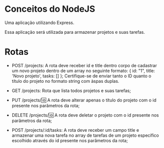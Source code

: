 # Conceitos do NodeJS
Uma aplicação utilizando Express.

Essa aplicação será utilizada para armazenar projetos e suas tarefas.

# Rotas 

* POST /projects: A rota deve receber id e title dentro corpo de cadastrar um novo projeto dentro de um array no seguinte formato: { id: "1", title: 'Novo projeto', tasks: [] }; Certifique-se de enviar tanto o ID quanto o título do projeto no formato string com àspas duplas.

* GET /projects: Rota que lista todos projetos e suas tarefas;

* PUT /projects/:id: A rota deve alterar apenas o título do projeto com o id presente nos parâmetros da rota;

* DELETE /projects/:id: A rota deve deletar o projeto com o id presente nos parâmetros da rota;

* POST /projects/:id/tasks: A rota deve receber um campo title e armazenar uma nova tarefa no array de tarefas de um projeto específico escolhido através do id presente nos parâmetros da rota;

